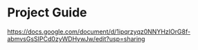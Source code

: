 # Project Guide
https://docs.google.com/document/d/1ipqrzyqz0NNYHzIOrG8f-abmvsGsSIPCd0zyWDHywJw/edit?usp=sharing
